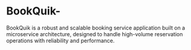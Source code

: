 # BookQuik-
BookQuik is a robust and scalable booking service application built on a microservice architecture, designed to handle high-volume reservation operations with reliability and performance.
